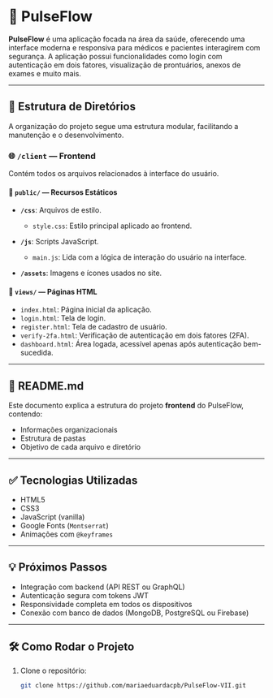 # 🚀 PulseFlow

**PulseFlow** é uma aplicação focada na área da saúde, oferecendo uma interface moderna e responsiva para médicos e pacientes interagirem com segurança. A aplicação possui funcionalidades como login com autenticação em dois fatores, visualização de prontuários, anexos de exames e muito mais.

---

## 📁 Estrutura de Diretórios

A organização do projeto segue uma estrutura modular, facilitando a manutenção e o desenvolvimento.

### 🌐 `/client` — Frontend

Contém todos os arquivos relacionados à interface do usuário.

#### 📂 `public/` — Recursos Estáticos

- **`/css`**: Arquivos de estilo.
  - `style.css`: Estilo principal aplicado ao frontend.

- **`/js`**: Scripts JavaScript.
  - `main.js`: Lida com a lógica de interação do usuário na interface.

- **`/assets`**: Imagens e ícones usados no site.

#### 📂 `views/` — Páginas HTML

- `index.html`: Página inicial da aplicação.
- `login.html`: Tela de login.
- `register.html`: Tela de cadastro de usuário.
- `verify-2fa.html`: Verificação de autenticação em dois fatores (2FA).
- `dashboard.html`: Área logada, acessível apenas após autenticação bem-sucedida.

---

## 📄 README.md

Este documento explica a estrutura do projeto **frontend** do PulseFlow, contendo:

- Informações organizacionais
- Estrutura de pastas
- Objetivo de cada arquivo e diretório

---

## ✅ Tecnologias Utilizadas

- HTML5
- CSS3
- JavaScript (vanilla)
- Google Fonts (`Montserrat`)
- Animações com `@keyframes`

---

## 💡 Próximos Passos

- Integração com backend (API REST ou GraphQL)
- Autenticação segura com tokens JWT
- Responsividade completa em todos os dispositivos
- Conexão com banco de dados (MongoDB, PostgreSQL ou Firebase)

---

## 🛠️ Como Rodar o Projeto

1. Clone o repositório:
   ```bash
   git clone https://github.com/mariaeduardacpb/PulseFlow-VII.git
